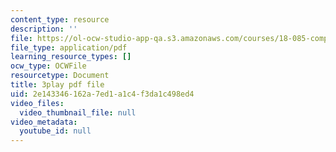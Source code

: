 ```yaml
---
content_type: resource
description: ''
file: https://ol-ocw-studio-app-qa.s3.amazonaws.com/courses/18-085-computational-science-and-engineering-i-fall-2008/2e143346162a7ed1a1c4f3da1c498ed4_E1o1h-_4Bn4.pdf
file_type: application/pdf
learning_resource_types: []
ocw_type: OCWFile
resourcetype: Document
title: 3play pdf file
uid: 2e143346-162a-7ed1-a1c4-f3da1c498ed4
video_files:
  video_thumbnail_file: null
video_metadata:
  youtube_id: null
---
```

